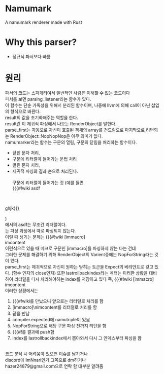# Namumark
A namumark renderer made with Rust
# Why this parser?
- 정규식 파서보다 빠름
# 원리
파서의 코드는 스파게티여서 일반적인 사람은 이해할 수 없는 코드이다<br />
파서를 보면 parsing_listener라는 함수가 있다.<br />
이 함수는 단순 가독성을 위해서 분리된 함수이며, 나중에 llvm에 의해 call이 아닌 삽입의 형식으로 바뀐다.<br />
result의 값을 초기화해주는 역할을 한다.<br />
 result란 이 제귀적 파싱에서 나오는 RenderObject를 말한다.<br />
 parse_first는 자동으로 자신이 호출된 객채의 array를 건드림으로 마지막으로 리턴되는 RenderObject::NopNopNop은 아무 의미가 없다.<br />
namumarker라는 함수는 구문의 열림, 구문의 닫힘을 처리하는 함수이다.

- 닫힌 문자 처리,
- 구문에 리터럴이 들어가는 문법 처리
- 열린 문자 처리,
- 제귀적 파싱의 결과
순으로 처리된다.<br /><br />
구문에 리터럴이 들어가는 것
(예를 들면<br />
{{{#!wiki asdf<br /><br /><br />

ghjk}}}<br />
<br />
)<br />
에서의 asdf는 무조건 리터럴이다.<br />
는 파싱 과정에서 따로 파싱되지 않는다.<br />
이럴 때 생기는 문제는 {{{#!wiki [immacro]<br />
imcontent<br />
이런식으로 있을 때 메크로 구문인 [immacro]를 파싱하지 않는 다는 건데<br />
그러한 문제를 해결하기 위해 RenderObject의 Varient중에는 NopForString라는 것이 있다.<br />
parse_first는 제귀적으로 자신이 원하는 닫히는 토큰을 Expect의 베리언트로 갖고 있다. (함수 인자의 close인자)
또한 lastrollbackindex라는 벡터는 이러한 상황을 대비하여 리터럴을 다시 처리해야하는 index를 저장하고 있다
즉, 
{{{#!wiki [immacro]<br />
imcontent<br />
이러한 상황에서는<br />
1. {{{#!wiki를 만났으니 앞으로는 리터럴로 처리를 함
2. [immacro]\nimcontent를 리터럴로 처리를 함
3. 끝을 만남
4. compiler.expected에 namutriple이 있음
5. NopForString으로 해당 구문 파싱 전까지 리턴을 함
6. {{{#!를 결과에 push함
7. index를 lastrollbackindex에서 뽑아와서 다시 그 인덱스부터 파싱을 함<br />
<br />
코드 분석 시 어려움이 있으면 이슈를 남기거나<br />
discord에 ImNnari인가 그쪽으로 dm하거나<br />
hazer24879@gmail.com으로 연락 함 대부분 알려줌
